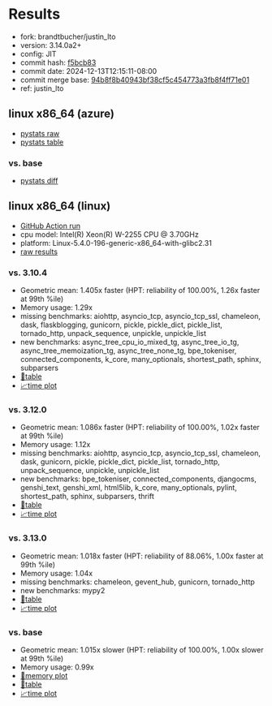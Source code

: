 # Results

- fork: brandtbucher/justin_lto
- version: 3.14.0a2+
- config: JIT
- commit hash: [f5bcb83](https://github.com/brandtbucher/cpython/commit/f5bcb83)
- commit date: 2024-12-13T12:15:11-08:00
- commit merge base: [94b8f8b40943bf38cf5c454773a3fb8f4ff71e01](https://github.com/python/cpython/commit/94b8f8b40943bf38cf5c454773a3fb8f4ff71e01)
- ref: justin_lto

## linux x86_64 (azure)

- [pystats raw](bm-20241213-azure-x86_64-brandtbucher-justin_lto-3.14.0a2%2B-f5bcb83-pystats.json)
- [pystats table](bm-20241213-azure-x86_64-brandtbucher-justin_lto-3.14.0a2%2B-f5bcb83-pystats.md)

### vs. base

- [pystats diff](bm-20241213-azure-x86_64-brandtbucher-justin_lto-3.14.0a2%2B-f5bcb83-pystats-vs-base.md)

## linux x86_64 (linux)

- [GitHub Action run](https://github.com/faster-cpython/benchmarking/actions/runs/12322451202)
- cpu model: Intel(R) Xeon(R) W-2255 CPU @ 3.70GHz
- platform: Linux-5.4.0-196-generic-x86_64-with-glibc2.31
- [raw results](bm-20241213-linux-x86_64-brandtbucher-justin_lto-3.14.0a2%2B-f5bcb83.json)

### vs. 3.10.4

- Geometric mean: 1.405x faster (HPT: reliability of 100.00%, 1.26x faster at 99th %ile)
- Memory usage: 1.29x
- missing benchmarks: aiohttp, asyncio_tcp, asyncio_tcp_ssl, chameleon, dask, flaskblogging, gunicorn, pickle, pickle_dict, pickle_list, tornado_http, unpack_sequence, unpickle, unpickle_list
- new benchmarks: async_tree_cpu_io_mixed_tg, async_tree_io_tg, async_tree_memoization_tg, async_tree_none_tg, bpe_tokeniser, connected_components, k_core, many_optionals, shortest_path, sphinx, subparsers
- [📄table](bm-20241213-linux-x86_64-brandtbucher-justin_lto-3.14.0a2%2B-f5bcb83-vs-3.10.4.md)
- [📈time plot](bm-20241213-linux-x86_64-brandtbucher-justin_lto-3.14.0a2%2B-f5bcb83-vs-3.10.4.svg)

### vs. 3.12.0

- Geometric mean: 1.086x faster (HPT: reliability of 100.00%, 1.02x faster at 99th %ile)
- Memory usage: 1.12x
- missing benchmarks: aiohttp, asyncio_tcp, asyncio_tcp_ssl, chameleon, dask, gunicorn, pickle, pickle_dict, pickle_list, tornado_http, unpack_sequence, unpickle, unpickle_list
- new benchmarks: bpe_tokeniser, connected_components, djangocms, genshi_text, genshi_xml, html5lib, k_core, many_optionals, pylint, shortest_path, sphinx, subparsers, thrift
- [📄table](bm-20241213-linux-x86_64-brandtbucher-justin_lto-3.14.0a2%2B-f5bcb83-vs-3.12.0.md)
- [📈time plot](bm-20241213-linux-x86_64-brandtbucher-justin_lto-3.14.0a2%2B-f5bcb83-vs-3.12.0.svg)

### vs. 3.13.0

- Geometric mean: 1.018x faster (HPT: reliability of 88.06%, 1.00x faster at 99th %ile)
- Memory usage: 1.04x
- missing benchmarks: chameleon, gevent_hub, gunicorn, tornado_http
- new benchmarks: mypy2
- [📄table](bm-20241213-linux-x86_64-brandtbucher-justin_lto-3.14.0a2%2B-f5bcb83-vs-3.13.0.md)
- [📈time plot](bm-20241213-linux-x86_64-brandtbucher-justin_lto-3.14.0a2%2B-f5bcb83-vs-3.13.0.svg)

### vs. base

- Geometric mean: 1.015x slower (HPT: reliability of 100.00%, 1.00x slower at 99th %ile)
- Memory usage: 0.99x
- [🧠memory plot](bm-20241213-linux-x86_64-brandtbucher-justin_lto-3.14.0a2%2B-f5bcb83-vs-base-mem.svg)
- [📄table](bm-20241213-linux-x86_64-brandtbucher-justin_lto-3.14.0a2%2B-f5bcb83-vs-base.md)
- [📈time plot](bm-20241213-linux-x86_64-brandtbucher-justin_lto-3.14.0a2%2B-f5bcb83-vs-base.svg)

